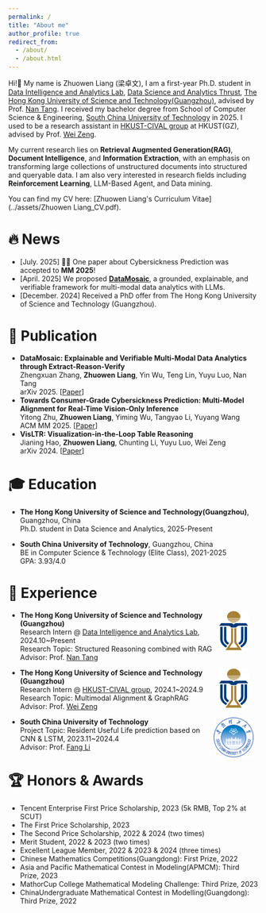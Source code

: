 ```yaml
---
permalink: /
title: "About me"
author_profile: true
redirect_from: 
  - /about/
  - /about.html
---
```

Hi!👋 My name is Zhuowen Liang (梁卓文), I am a first-year Ph.D. student in [Data Intelligence and Analytics Lab](https://github.com/HKUSTDial/), [Data Science and Analytics Thrust](https://dsa.hkust-gz.edu.cn/), [The Hong Kong University of Science and Technology(Guangzhou)](https://www.hkust-gz.edu.cn/), advised by Prof. [Nan Tang](https://nantang.github.io).
I received my bachelor degree from School of Computer Science & Engineering, [South China University of Technology](https://www.scut.edu.cn) in 2025. 
I used to be a research assistant in [HKUST-CIVAL group](https://hkust-cival.com/) at HKUST(GZ), advised by Prof. [Wei Zeng](https://zeng-wei.com/).


My current research lies on **Retrieval Augmented Generation(RAG)**, **Document Intelligence**, and **Information Extraction**, with an emphasis on transforming large collections of unstructured documents into structured and queryable data. I am also very interested in research fields including **Reinforcement Learning**, LLM-Based Agent, and Data mining.

<!-- am exploring graph based RAG assisted with Large Language Models to support scientific literature QA tasks.  -->

You can find my CV here: [Zhuowen Liang's Curriculum Vitae](../assets/Zhuowen Liang_CV.pdf).



# 🔥 News
- [July. 2025] 🚀🚀 One paper about Cybersickness Prediction was accepted to **MM 2025**!
- [April. 2025] We proposed [**DataMosaic**](https://arxiv.org/abs/2504.10036), a grounded, explainable, and verifiable framework for multi-modal data analytics with LLMs.
- [December. 2024] Received a PhD offer from The Hong Kong University of Science and Technology (Guangzhou).



# 📑 Publication
- **DataMosaic: Explainable and Verifiable Multi-Modal Data Analytics through Extract-Reason-Verify** <br>
  Zhengxuan Zhang, **Zhuowen Liang**, Yin Wu, Teng Lin, Yuyu Luo, Nan Tang <br>
  arXiv 2025. [[Paper](https://arxiv.org/abs/2504.10036)]
- **Towards Consumer-Grade Cybersickness Prediction: Multi-Model Alignment for Real-Time Vision-Only Inference** <br>
  Yitong Zhu, **Zhuowen Liang**, Yiming Wu, Tangyao Li, Yuyang Wang <br>
  ACM MM 2025. [[Paper](https://arxiv.org/abs/2501.01212)]
- **VisLTR: Visualization-in-the-Loop Table Reasoning** <br>
  Jianing Hao, **Zhuowen Liang**, Chunting Li, Yuyu Luo, Wei Zeng <br>
  arXiv 2024. [[Paper](https://arxiv.org/abs/2406.03753)]


# 🎓 Education
- **The Hong Kong University of Science and Technology(Guangzhou)**, Guangzhou, China <br>
Ph.D. student in Data Science and Analytics, 2025-Present

- **South China University of Technology**, Guangzhou, China <br>
BE in Computer Science & Technology (Elite Class), 2021-2025 <br>
GPA: 3.93/4.0

# 🔎 Experience
  <p>
    <img src="images/HKUST.png" alt="HKUST" style="float: right; margin-right: 20px;; width: 60px; height: 80px;">
  </p>

- **The Hong Kong University of Science and Technology (Guangzhou)** <br>
  Research Intern @ [Data Intelligence and Analytics Lab](https://github.com/HKUSTDial/), 2024.10~Present <br>
  Research Topic: Structured Reasoning combined with RAG <br>
  Advisor: Prof. [Nan Tang](https://nantang.github.io/)

  <p>
    <img src="images/HKUST.png" alt="HKUST" style="float: right; margin-right: 20px;; width: 60px; height: 80px;">
  </p>
- **The Hong Kong University of Science and Technology (Guangzhou)** <br>
  Research Intern @ [HKUST-CIVAL group](https://hkust-cival.com/), 2024.1~2024.9 <br>
  Research Topic: Multimodal Alignment & GraphRAG <br>
  Advisor: Prof. [Wei Zeng](https://zeng-wei.com/)

  <p>
    <img src="images/SCUT.png" alt="SCUT" style="float: right; margin-right: 10px;; width: 80px; height: 80px;">
  </p>
- **South China University of Technology** <br>
  Project Topic: Resident Useful Life prediction based on CNN & LSTM, 2023.11~2024.4 <br>
  Advisor: Prof. [Fang Li](https://www2.scut.edu.cn/cs/2017/0129/c22285a327635/page.htm)




# 🏆 Honors & Awards
- Tencent Enterprise First Price Scholarship, 2023 (5k RMB, Top 2% at SCUT)
- The First Price Scholarship, 2023
- The Second Price Scholarship, 2022 & 2024 (two times)
- Merit Student, 2022 & 2023 (two times)
- Excellent League Member, 2022 & 2023 & 2024 (three times)
- Chinese Mathematics Competitions(Guangdong): First Prize, 2022
- Asia and Pacific Mathematical Contest in Modeling(APMCM): Third Prize, 2023
- MathorCup College Mathematical Modeling Challenge: Third Prize, 2023
- ChinaUndergraduate Mathematical Contest in Modelling(Guangdong): Third Prize, 2022
<!-- 🎓 -->









